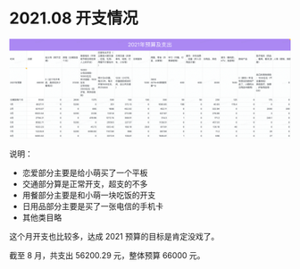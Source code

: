 # 2021.08 开支情况

![Aug](images/2021-aug.png)

说明：

- 恋爱部分主要是给小萌买了一个平板
- 交通部分算是正常开支，超支的不多
- 用餐部分主要是和小萌一块吃饭的开支
- 日用品部分主要是买了一张电信的手机卡
- 其他类目略

这个月开支也比较多，达成 2021 预算的目标是肯定没戏了。

截至 8 月，共支出 56200.29 元，整体预算 66000 元。